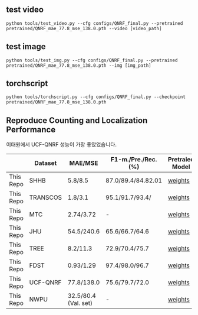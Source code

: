 
## test video
```
python tools/test_video.py --cfg configs/QNRF_final.py --pretrained pretrained/QNRF_mae_77.8_mse_138.0.pth --video [video_path]
```

## test image
```
python tools/test_img.py --cfg configs/QNRF_final.py --pretrained pretrained/QNRF_mae_77.8_mse_138.0.pth --img [img_path]
```

## torchscript
```
python tools/torchscript.py --cfg configs/QNRF_final.py --checkpoint pretrained/QNRF_mae_77.8_mse_138.0.pth
```


## Reproduce Counting and Localization Performance

이태원에서 UCF-QNRF 성능이 가장 좋았었습니다.


|            | Dataset     |  MAE/MSE |   F1-m./Pre./Rec. (%) | Pretraied Model | Dataset |
|------------|-------- |-------|-------|-------|------|
| This Repo      |  SHHB   | 5.8/8.5 |87.0/89.4/84.82.01 | [weights](https://pjlab-my.sharepoint.cn/:u:/g/personal/hantao_dispatch_pjlab_org_cn/ET5_eR8n2e5Akm19QvajQJcBTbryGy545hImwr2yzeKMSw?e=J9mwUY)| [Dataset](https://pjlab-my.sharepoint.cn/:u:/g/personal/hantao_dispatch_pjlab_org_cn/Ebo6dbV4hnlCtzFo3S5KW-ABwlCLLYWYADLOyYMGWJ6Qrw?e=L0Y0Wi)|
| This Repo      |  TRANSCOS   | 1.8/3.1 |95.1/91.7/93.4/ | [weights](https://pjlab-my.sharepoint.cn/:u:/g/personal/hantao_dispatch_pjlab_org_cn/EQHeaFzaV_ZAvIdmpbz_lR8BI8a2YzWoka-2Xa__O-O5kA?e=6u8lhT)| [Dataset](https://pjlab-my.sharepoint.cn/:u:/g/personal/hantao_dispatch_pjlab_org_cn/EXxeKimCxW1CsP5HjNRlJF8BdfASUGxbBW1q40Ijp_j32A?e=K7cDeZ)|
| This Repo      |  MTC   | 2.74/3.72 |-| [weights](https://pjlab-my.sharepoint.cn/:u:/g/personal/hantao_dispatch_pjlab_org_cn/EXolIStQNy9CuxoWo6L6924BpfboWJL1djEfsfENFMohIw?e=7m7fka)| [Dataset](https://pjlab-my.sharepoint.cn/:u:/g/personal/hantao_dispatch_pjlab_org_cn/EWIjz_QnX8xAnDKEYS8vgRQBK9MDySll8gmEXxNhxkq2iA?e=jquZdN)|
| This Repo      |  JHU   | 54.5/240.6 |65.6/66.7/64.6| [weights](https://pjlab-my.sharepoint.cn/:u:/g/personal/hantao_dispatch_pjlab_org_cn/EYjeF4H3Xw9GlYvtYOhygCEBS7N39Si_izSr9jRH2Pslfg?e=KgIgbe)| [Dataset](https://pjlab-my.sharepoint.cn/:u:/g/personal/hantao_dispatch_pjlab_org_cn/ESXVWJn2zfNHs6x2eOCzJjcB-OdIoRaHeRitYCkmIomyig?e=yrO4IS)|
| This Repo      |  TREE   | 8.2/11.3 |72.9/70.4/75.7| [weights](https://pjlab-my.sharepoint.cn/:u:/g/personal/hantao_dispatch_pjlab_org_cn/ES8QWb_bYZlGgXODD7whQkABueii634dPYvvVtNE9jPlog?e=35331P)| [Dataset](https://pjlab-my.sharepoint.cn/:u:/g/personal/hantao_dispatch_pjlab_org_cn/EaciE23qN29LjZPOMkpsm3wB0L_xZaqj-s2Ig2_DMnGFAw?e=fh1IKf)|
| This Repo      |  FDST   | 0.93/1.29 |97.4/98.0/96.7| [weights](https://pjlab-my.sharepoint.cn/:u:/g/personal/hantao_dispatch_pjlab_org_cn/ERU3N-R2bYVPqjWIOpxorcYBTTDPHzkTnj9owFLgQgvURQ?e=SHMpQJ)| [Dataset](https://pjlab-my.sharepoint.cn/:u:/g/personal/hantao_dispatch_pjlab_org_cn/EWtkM9DQMKRKhgQBNkxHy64B7AgRsyv8DhnFZRnlrF29Vw?e=Q0VPjG)|
| This Repo      |  UCF-QNRF   | 77.8/138.0 |75.6/79.7/72.0| [weights](https://pjlab-my.sharepoint.cn/:u:/g/personal/hantao_dispatch_pjlab_org_cn/EfE8YRRrAYVBj7HbkC78yPYBPjLURl1ltKlihKhTI1Kl4g?e=yvrPDb)| [Dataset](https://pjlab-my.sharepoint.cn/:u:/g/personal/hantao_dispatch_pjlab_org_cn/Ef9E9oVtjyBEld_RYpPtqFUBfTBSy6ZgT0rqUhOMgC-X9A?e=WNn9aM)|
| This Repo      |  NWPU   | 32.5/80.4 (Val. set)|-| [weights](https://pjlab-my.sharepoint.cn/:u:/g/personal/hantao_dispatch_pjlab_org_cn/ETu2pnFluOtIozpmfd7ptrUBUvCf2TxUD3_w_aW-9iKX8g?e=DoQNZN)|-||